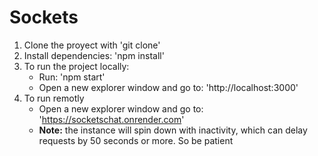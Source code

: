 # Sockets

1. Clone the proyect with 'git clone'
2. Install dependencies: 'npm install'
3. To run the project locally:
   - Run: 'npm start'
   - Open a new explorer window and go to: 'http://localhost:3000'
4. To run remotly
    -  Open a new explorer window and go to: 'https://socketschat.onrender.com'
    - **Note:** the instance will spin down with inactivity, which can delay requests by 50 seconds or more. So be patient 